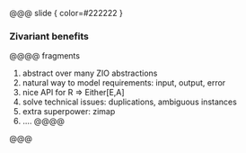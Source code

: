 @@@ slide { color=#222222 }

### Zivariant benefits

@@@@ fragments  
1. abstract over many ZIO abstractions
2. natural way to model requirements: input, output, error
3. nice API for R => Either[E,A]
4. solve technical issues: duplications, ambiguous instances
5. extra superpower: zimap 
6. ....
@@@@

@@@